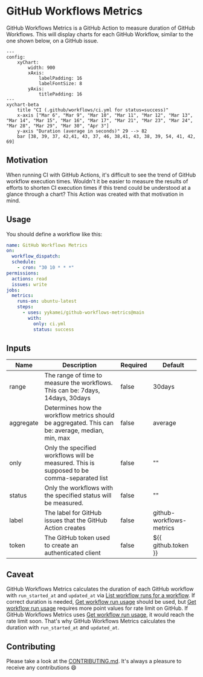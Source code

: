 # GitHub Workflows Metrics

GitHub Workflows Metrics is a GitHub Action to measure duration of GitHub Workflows.
This will display charts for each GitHub Workflow, similar to the one shown below, on a GitHub issue.

```mermaid
---
config:
    xyChart:
        width: 900
        xAxis:
            labelPadding: 16
            labelFontSize: 8
        yAxis:
            titlePadding: 16
---
xychart-beta
    title "CI (.github/workflows/ci.yml for status=success)"
    x-axis ["Mar 6", "Mar 9", "Mar 10", "Mar 11", "Mar 12", "Mar 13", "Mar 14", "Mar 15", "Mar 16", "Mar 17", "Mar 21", "Mar 23", "Mar 24", "Mar 28", "Mar 29", "Mar 30", "Apr 3"]
    y-axis "Duration (average in seconds)" 29 --> 82
    bar [38, 39, 37, 42,41, 43, 37, 46, 38,41, 43, 38, 39, 54, 41, 42, 69]
```

## Motivation

When running CI with GitHub Actions, it's difficult to see the trend of GitHub workflow execution times.
Wouldn't it be easier to measure the results of efforts to shorten CI execution times
if this trend could be understood at a glance through a chart?
This Action was created with that motivation in mind.

## Usage

You should define a workflow like this:

```yaml
name: GitHub Workflows Metrics
on:
  workflow_dispatch:
  schedule:
    - cron: "30 10 * * *"
permissions:
  actions: read
  issues: write
jobs:
  metrics:
    runs-on: ubuntu-latest
    steps:
      - uses: yykamei/github-workflows-metrics@main
        with:
          only: ci.yml
          status: success
```

## Inputs

| Name      | Description                                                                                      | Required | Default                  |
|-----------|--------------------------------------------------------------------------------------------------|----------|--------------------------|
| range     | The range of time to measure the workflows. This can be: 7days, 14days, 30days                   | false    | 30days                   |
| aggregate | Determines how the workflow metrics should be aggregated. This can be: average, median, min, max | false    | average                  |
| only      | Only the specified workflows will be measured. This is supposed to be comma-separated list       | false    | ""                       |
| status    | Only the workflows with the specified status will be measured.                                   | false    | ""                       |
| label     | The label for GitHub issues that the GitHub Action creates                                       | false    | github-workflows-metrics |
| token     | The GitHub token used to create an authenticated client                                          | false    | ${{ github.token }}      |

## Caveat

GitHub Workflows Metrics calculates the duration of each GitHub workflow with `run_started_at` and `updated_at` via
[List workflow runs for a workflow](https://docs.github.com/en/rest/actions/workflow-runs?apiVersion=2022-11-28#list-workflow-runs-for-a-workflow).
If correct duration is needed, [Get workflow run usage](https://docs.github.com/en/rest/actions/workflow-runs?apiVersion=2022-11-28#get-workflow-run-usage) should be used,
but [Get workflow run usage](https://docs.github.com/en/rest/actions/workflow-runs?apiVersion=2022-11-28#get-workflow-run-usage) requires more point values for rate limit on GitHub.
If GitHub Workflows Metrics uses [Get workflow run usage](https://docs.github.com/en/rest/actions/workflow-runs?apiVersion=2022-11-28#get-workflow-run-usage), it would reach the rate limit soon.
That's why GitHub Workflows Metrics calculates the duration with `run_started_at` and `updated_at`.

## Contributing

Please take a look at the [CONTRIBUTING.md](CONTRIBUTING.md). It's always a pleasure to receive any contributions 😄
